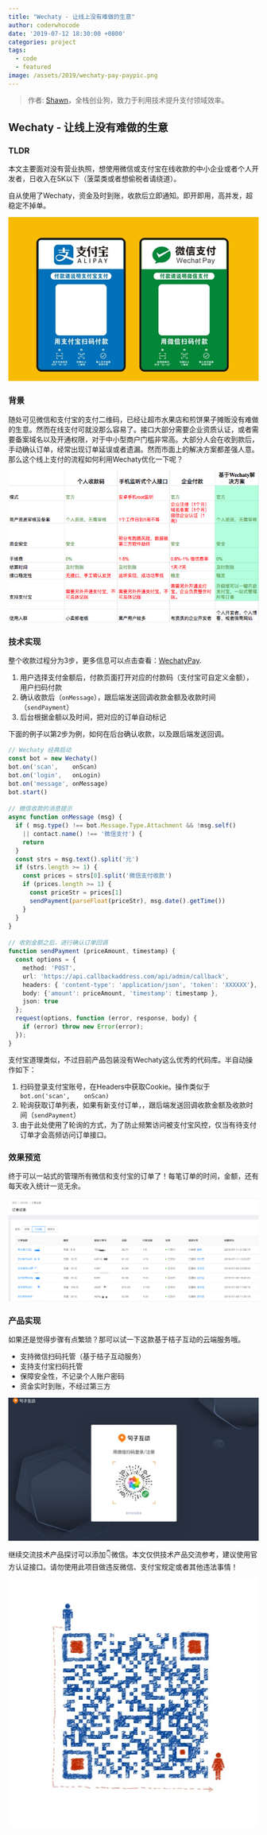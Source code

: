 ```yaml
---
title: "Wechaty - 让线上没有难做的生意"
author: coderwhocode
date: '2019-07-12 18:30:00 +0800'
categories: project
tags:
  - code
  - featured
image: /assets/2019/wechaty-pay-paypic.png
---
```


> 作者: [Shawn](https://mugglepay.com)，全栈创业狗，致力于利用技术提升支付领域效率。

## Wechaty - 让线上没有难做的生意

### TLDR

本文主要面对没有营业执照，想使用微信或支付宝在线收款的中小企业或者个人开发者，日收入在5K以下（菠菜类或者想偷税者请绕道）。

自从使用了Wechaty，资金及时到账，收款后立即通知。即开即用，高并发，超稳定不掉单。

![让线上没有难做的生意](/assets/2019/wechaty-pay-paypic.png)

<!--more-->

### 背景

随处可见微信和支付宝的支付二维码，已经让超市水果店和煎饼果子摊贩没有难做的生意。然而在线支付可就没那么容易了。接口大部分需要企业资质认证，或者需要备案域名以及开通权限，对于中小型商户门槛非常高。大部分人会在收到款后，手动确认订单，经常出现订单延误或者遗漏。然而市面上的解决方案都差强人意。那么这个线上支付的流程如何利用Wechaty优化一下呢？

![各种支付方案对比](/assets/2019/wechaty-pay-paycompare.png)

### 技术实现

整个收款过程分为3步，更多信息可以点击查看：[WechatyPay](https://github.com/coderwhocode/wechaty-pay).

1. 用户选择支付金额后，付款页面打开对应的付款码（支付宝可自定义金额），用户扫码付款
2. 确认收款后（```onMessage```），跟后端发送回调收款金额及收款时间（```sendPayment```）
3. 后台根据金额以及时间，把对应的订单自动标记

下面的例子以第2步为例，如何在后台确认收款，以及跟后端发送回调。

```ts
// Wechaty 经典启动
const bot = new Wechaty()
bot.on('scan',    onScan)
bot.on('login',   onLogin)
bot.on('message', onMessage)
bot.start()

// 微信收款的消息提示
async function onMessage (msg) {
  if ( msg.type() !== bot.Message.Type.Attachment && !msg.self()
    || contact.name() !== '微信支付') {
    return
  }
  const strs = msg.text().split('元')
  if (strs.length >= 1) {
    const prices = strs[0].split('微信支付收款')
    if (prices.length >= 1) {
      const priceStr = prices[1]
      sendPayment(parseFloat(priceStr), msg.date().getTime())
    }
  }
}

// 收到金额之后，进行确认订单回调
function sendPayment (priceAmount, timestamp) {
  const options = {
    method: 'POST',
    url: 'https://api.callbackaddress.com/api/admin/callback',
    headers: { 'content-type': 'application/json', 'token': 'XXXXXX'},
    body: {'amount': priceAmount, 'timestamp': timestamp },
    json: true
  };
  request(options, function (error, response, body) {
    if (error) throw new Error(error);
  });
}
```

支付宝道理类似，不过目前产品包装没有Wechaty这么优秀的代码库。半自动操作如下：

1. 扫码登录支付宝账号，在Headers中获取Cookie。操作类似于`bot.on('scan',    onScan)`
2. 轮询获取订单列表，如果有新支付订单，，跟后端发送回调收款金额及收款时间（```sendPayment```）
3. 由于此处使用了轮询的方式，为了防止频繁访问被支付宝风控，仅当有待支付订单才会高频访问订单接口。

### 效果预览

终于可以一站式的管理所有微信和支付宝的订单了！每笔订单的时间，金额，还有每天收入统计一览无余。

![后台订单管理](/assets/2019/wechaty-pay-paymentsx.jpg)

### 产品实现

如果还是觉得步骤有点繁琐？那可以试一下这款基于桔子互动的云端服务哦。

* 支持微信扫码托管（基于桔子互动服务）
* 支持支付宝扫码托管
* 保障安全性，不记录个人账户密码
* 资金实时到账，不经过第三方

![桔子互动](/assets/2019/wechaty-pay-botorange.png)

继续交流技术产品探讨可以添加👇微信。本文仅供技术产品交流参考，建议使用官方认证接口。请勿使用此项目做违反微信、支付宝规定或者其他违法事情！

![微信](/assets/2019/wechaty-pay-wechat.jpeg)
